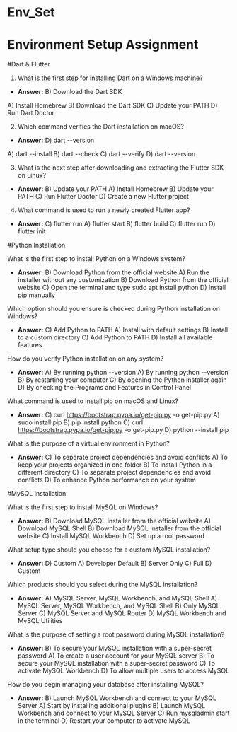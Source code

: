 # Env_Set

# Environment Setup Assignment

#Dart & Flutter

1. What is the first step for installing Dart on a Windows machine?
  - **Answer:** B) Download the Dart SDK
    
A) Install Homebrew
B) Download the Dart SDK
C) Update your PATH
D) Run Dart Doctor


2. Which command verifies the Dart installation on macOS?
  - **Answer:** D) dart --version
    
A) dart --install
B) dart --check
C) dart --verify
D) dart --version


3. What is the next step after downloading and extracting the Flutter SDK on Linux?
  - **Answer:** B) Update your PATH
A) Install Homebrew
B) Update your PATH
C) Run Flutter Doctor
D) Create a new Flutter project


4. What command is used to run a newly created Flutter app?
  - **Answer:** C) flutter run
A) flutter start
B) flutter build
C) flutter run
D) flutter init


#Python Installation

What is the first step to install Python on a Windows system?
  - **Answer:** B) Download Python from the official website
A) Run the installer without any customization
B) Download Python from the official website
C) Open the terminal and type sudo apt install python
D) Install pip manually

Which option should you ensure is checked during Python installation on Windows?
 - **Answer:** C) Add Python to PATH
A) Install with default settings
B) Install to a custom directory
C) Add Python to PATH
D) Install all available features

How do you verify Python installation on any system?
  - **Answer:** A) By running python --version
A) By running python --version
B) By restarting your computer
C) By opening the Python installer again
D) By checking the Programs and Features in Control Panel

What command is used to install pip on macOS and Linux?
  - **Answer:** C) curl https://bootstrap.pypa.io/get-pip.py -o get-pip.py
A) sudo install pip
B) pip install python
C) curl https://bootstrap.pypa.io/get-pip.py -o get-pip.py
D) python --install pip

What is the purpose of a virtual environment in Python?
  - **Answer:** C) To separate project dependencies and avoid conflicts
A) To keep your projects organized in one folder
B) To install Python in a different directory
C) To separate project dependencies and avoid conflicts
D) To enhance Python performance on your system

#MySQL Installation

What is the first step to install MySQL on Windows?
  - **Answer:** B) Download MySQL Installer from the official website
A) Download MySQL Shell
B) Download MySQL Installer from the official website
C) Install MySQL Workbench
D) Set up a root password

What setup type should you choose for a custom MySQL installation?
  - **Answer:** D) Custom
A) Developer Default
B) Server Only
C) Full
D) Custom

Which products should you select during the MySQL installation?
  - **Answer:** A) MySQL Server, MySQL Workbench, and MySQL Shell
A) MySQL Server, MySQL Workbench, and MySQL Shell
B) Only MySQL Server
C) MySQL Server and MySQL Router
D) MySQL Workbench and MySQL Utilities

What is the purpose of setting a root password during MySQL installation?
  - **Answer:** B) To secure your MySQL installation with a super-secret password
A) To create a user account for your MySQL server
B) To secure your MySQL installation with a super-secret password
C) To activate MySQL Workbench
D) To allow multiple users to access MySQL

How do you begin managing your database after installing MySQL?
   - **Answer:** B) Launch MySQL Workbench and connect to your MySQL Server
A) Start by installing additional plugins
B) Launch MySQL Workbench and connect to your MySQL Server
C) Run mysqladmin start in the terminal
D) Restart your computer to activate MySQL
